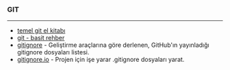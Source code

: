 ### GIT
---
+ [temel git el kitabı](https://github.com/mebaysan/TemelGitElKitabi)
+ [git - basit rehber](https://rogerdudler.github.io/git-guide/index.tr.html)
+ [gitignore](https://github.com/github/gitignore) - Geliştirme araçlarına göre derlenen, GitHub'ın yayınladığı gitignore dosyaları listesi.
+ [gitignore.io](https://www.toptal.com/developers/gitignore) - Projen için işe yarar .gitignore dosyaları yarat.
